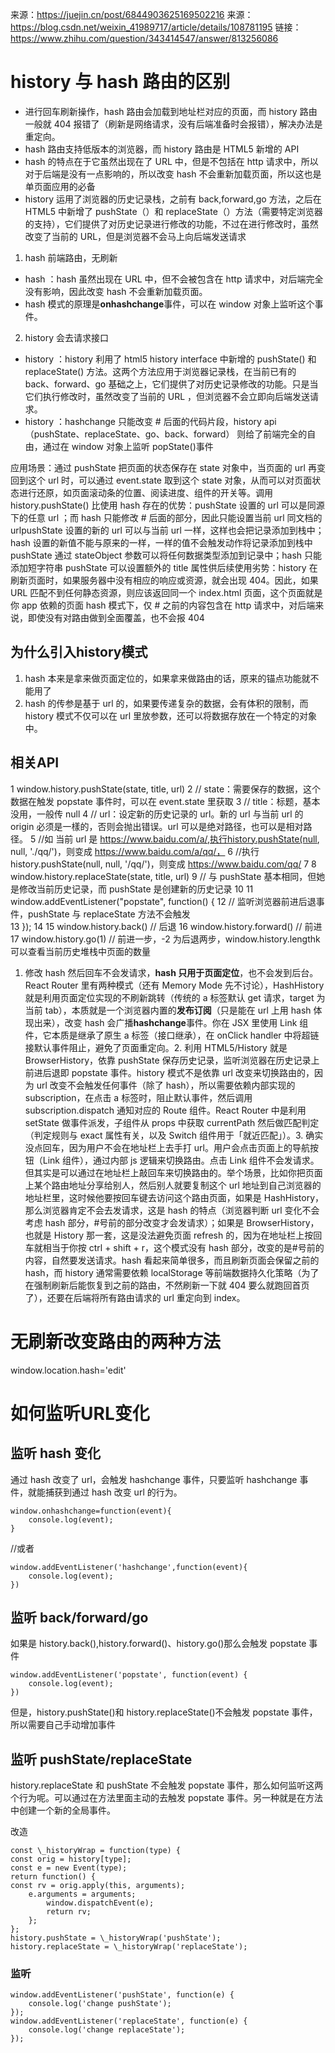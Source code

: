 来源：https://juejin.cn/post/6844903625169502216
来源：https://blog.csdn.net/weixin_41989717/article/details/108781195
链接：https://www.zhihu.com/question/343414547/answer/813256086

# history 与 hash 路由的区别
- 进行回车刷新操作，hash 路由会加载到地址栏对应的页面，而 history 路由一般就 404 报错了（刷新是网络请求，没有后端准备时会报错），解决办法是重定向。
- hash 路由支持低版本的浏览器，而 history 路由是 HTML5 新增的 API
- hash 的特点在于它虽然出现在了 URL 中，但是不包括在 http 请求中，所以对于后端是没有一点影响的，所以改变 hash 不会重新加载页面，所以这也是单页面应用的必备
- history 运用了浏览器的历史记录栈，之前有 back,forward,go 方法，之后在 HTML5 中新增了 pushState（）和 replaceState（）方法（需要特定浏览器的支持），它们提供了对历史记录进行修改的功能，不过在进行修改时，虽然改变了当前的 URL，但是浏览器不会马上向后端发送请求



1. hash 前端路由，无刷新
- hash ：hash 虽然出现在 URL 中，但不会被包含在 http 请求中，对后端完全没有影响，因此改变 hash 不会重新加载页面。
- hash 模式的原理是**onhashchange**事件，可以在 window 对象上监听这个事件。



2. history 会去请求接口
- history ：history 利用了 html5 history interface 中新增的 pushState() 和 replaceState() 方法。这两个方法应用于浏览器记录栈，在当前已有的 back、forward、go 基础之上，它们提供了对历史记录修改的功能。只是当它们执行修改时，虽然改变了当前的 URL ，但浏览器不会立即向后端发送请求。
- history ：hashchange 只能改变 # 后面的代码片段，history api （pushState、replaceState、go、back、forward） 则给了前端完全的自由，通过在 window 对象上监听 popState()事件


应用场景：通过 pushState 把页面的状态保存在 state 对象中，当页面的 url 再变回到这个 url 时，可以通过 event.state 取到这个 state 对象，从而可以对页面状态进行还原，如页面滚动条的位置、阅读进度、组件的开关等。调用 history.pushState() 比使用 hash 存在的优势：pushState 设置的 url 可以是同源下的任意 url ；而 hash 只能修改 # 后面的部分，因此只能设置当前 url 同文档的 urlpushState 设置的新的 url 可以与当前 url 一样，这样也会把记录添加到栈中；hash 设置的新值不能与原来的一样，一样的值不会触发动作将记录添加到栈中 pushState 通过 stateObject 参数可以将任何数据类型添加到记录中；hash 只能添加短字符串 pushState 可以设置额外的 title 属性供后续使用劣势：history 在刷新页面时，如果服务器中没有相应的响应或资源，就会出现 404。因此，如果 URL 匹配不到任何静态资源，则应该返回同一个 index.html 页面，这个页面就是你 app 依赖的页面 hash 模式下，仅 # 之前的内容包含在 http 请求中，对后端来说，即使没有对路由做到全面覆盖，也不会报 404

## 为什么引入history模式
1. hash 本来是拿来做页面定位的，如果拿来做路由的话，原来的锚点功能就不能用了
2. hash 的传参是基于 url 的，如果要传递复杂的数据，会有体积的限制，而 history 模式不仅可以在 url 里放参数，还可以将数据存放在一个特定的对象中。

## 相关API
1 window.history.pushState(state, title, url)
2 // state：需要保存的数据，这个数据在触发 popstate 事件时，可以在 event.state 里获取
3 // title：标题，基本没用，一般传 null
4 // url：设定新的历史记录的 url。新的 url 与当前 url 的 origin 必须是一樣的，否则会抛出错误。url 可以是绝对路径，也可以是相对路径。
5 //如 当前 url 是 https://www.baidu.com/a/,执行history.pushState(null, null, './qq/')，则变成 https://www.baidu.com/a/qq/，
6 //执行 history.pushState(null, null, '/qq/')，则变成 https://www.baidu.com/qq/
7
8 window.history.replaceState(state, title, url)
9 // 与 pushState 基本相同，但她是修改当前历史记录，而 pushState 是创建新的历史记录
10
11 window.addEventListener("popstate", function() {
12 // 监听浏览器前进后退事件，pushState 与 replaceState 方法不会触发  
13 });
14
15 window.history.back() // 后退
16 window.history.forward() // 前进
17 window.history.go(1) // 前进一步，-2 为后退两步，window.history.lengthk 可以查看当前历史堆栈中页面的数量




1. 修改 hash 然后回车不会发请求，**hash 只用于页面定位**，也不会发到后台。
React Router 里有两种模式（还有 Memory Mode 先不讨论），HashHistory 就是利用页面定位实现的不刷新跳转（传统的 a 标签默认 get 请求，target 为当前 tab），本质就是一个浏览器内置的**发布订阅**（只是能在 url 上用 hash 体现出来），改变 hash 会广播**hashchange**事件。你在 JSX 里使用 Link 组件，它本质是继承了原生 a 标签（接口继承），在 onClick handler 中将超链接默认事件阻止，避免了页面重定向。2. 利用 HTML5/History 就是 BrowserHistory，依靠 pushState 保存历史记录，监听浏览器在历史记录上前进后退即 popstate 事件。history 模式不是依靠 url 改变来切换路由的，因为 url 改变不会触发任何事件（除了 hash），所以需要依赖内部实现的 subscription，在点击 a 标签时，阻止默认事件，然后调用 subscription.dispatch 通知对应的 Route 组件。React Router 中是利用 setState 做事件派发，子组件从 props 中获取 currentPath 然后做匹配判定（判定规则与 exact 属性有关，以及 Switch 组件用于「就近匹配」）。3. 确实没点回车，因为用户不会在地址栏上去手打 url。用户会点击页面上的导航按钮（Link 组件），通过内部 js 逻辑来切换路由。点击 Link 组件不会发请求。但其实是可以通过在地址栏上敲回车来切换路由的。举个场景，比如你把页面上某个路由地址分享给别人，然后别人就要复制这个 url 地址到自己浏览器的地址栏里，这时候他要按回车键去访问这个路由页面，如果是 HashHistory，那么浏览器肯定不会去发请求，这是 hash 的特点（浏览器判断 url 变化不会考虑 hash 部分，#号前的部分改变才会发请求）；如果是 BrowserHistory，也就是 History 那一套，这是没法避免页面 refresh 的，因为在地址栏上按回车就相当于你按 ctrl + shift + r，这个模式没有 hash 部分，改变的是#号前的内容，自然要发送请求。hash 看起来简单很多，而且刷新页面会保留之前的 hash，而 history 通常需要依赖 localStorage 等前端数据持久化策略（为了在强制刷新后能恢复到之前的路由，不然刷新一下就 404 要么就跑回首页了），还要在后端将所有路由请求的 url 重定向到 index。

# 无刷新改变路由的两种方法
window.location.hash='edit'

# 如何监听URL变化

## 监听 hash 变化
通过 hash 改变了 url，会触发 hashchange 事件，只要监听 hashchange 事件，就能捕获到通过 hash 改变 url 的行为。
```
window.onhashchange=function(event){
    console.log(event);
}
```
//或者
```
window.addEventListener('hashchange',function(event){
    console.log(event);
})
```
## 监听 back/forward/go
如果是 history.back(),history.forward()、history.go()那么会触发 popstate 事件
```
window.addEventListener('popstate', function(event) {
    console.log(event);
})
```
但是，history.pushState()和 history.replaceState()不会触发 popstate 事件，所以需要自己手动增加事件

## 监听 pushState/replaceState
history.replaceState 和 pushState 不会触发 popstate 事件，那么如何监听这两个行为呢。可以通过在方法里面主动的去触发 popstate 事件。另一种就是在方法中创建一个新的全局事件。

改造
```
const \_historyWrap = function(type) {
const orig = history[type];
const e = new Event(type);
return function() {
const rv = orig.apply(this, arguments);
    e.arguments = arguments;
        window.dispatchEvent(e);
        return rv;
    };
};
history.pushState = \_historyWrap('pushState');
history.replaceState = \_historyWrap('replaceState');
```
### 监听
```
window.addEventListener('pushState', function(e) {
    console.log('change pushState');
});
window.addEventListener('replaceState', function(e) {
    console.log('change replaceState');
});
```